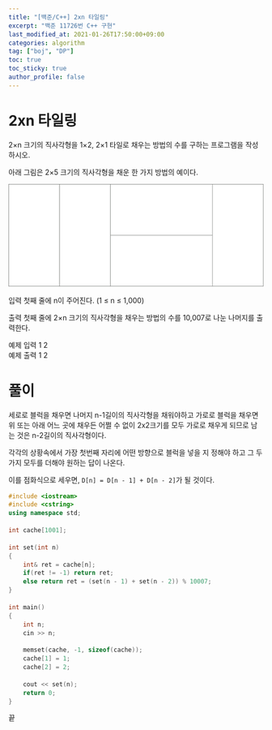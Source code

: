 ```yaml
---
title: "[백준/C++] 2xn 타일링"
excerpt: "백준 11726번 C++ 구현"
last_modified_at: 2021-01-26T17:50:00+09:00
categories: algorithm
tag: ["boj", "DP"]
toc: true
toc_sticky: true
author_profile: false
---
```


# 2xn 타일링

2×n 크기의 직사각형을 1×2, 2×1 타일로 채우는 방법의 수를 구하는 프로그램을 작성하시오.

아래 그림은 2×5 크기의 직사각형을 채운 한 가지 방법의 예이다.

![2xn](/assets/images/algorithm/2xn.png)

입력
첫째 줄에 n이 주어진다. (1 ≤ n ≤ 1,000)

출력
첫째 줄에 2×n 크기의 직사각형을 채우는 방법의 수를 10,007로 나눈 나머지를 출력한다.

예제 입력 1
2  
예제 출력 1
2  

# 풀이

세로로 블럭을 채우면 나머지 n-1길이의 직사각형을 채워야하고
가로로 블럭을 채우면 위 또는 아래 어느 곳에 채우든 어쩔 수 없이 2x2크기를 모두 가로로 채우게 되므로 남는 것은 n-2길이의 직사각형이다.

각각의 상황속에서 가장 첫번째 자리에 어떤 방향으로 블럭을 넣을 지 정해야 하고 그 두 가지 모두를 더해야 원하는 답이 나온다.

이를 점화식으로 세우면, `D[n] = D[n - 1] + D[n - 2]`가 될 것이다.

``` c++
#include <iostream>
#include <cstring>
using namespace std;

int cache[1001];

int set(int n)
{
	int& ret = cache[n];
	if(ret != -1) return ret;
	else return ret = (set(n - 1) + set(n - 2)) % 10007;
}

int main()
{
	int n;
	cin >> n;

	memset(cache, -1, sizeof(cache));
	cache[1] = 1;
	cache[2] = 2;

	cout << set(n);
	return 0;
}
```

끝